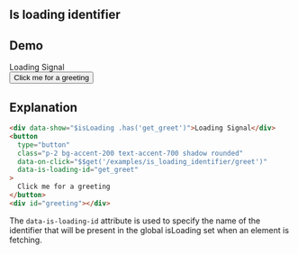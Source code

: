 ## Is loading identifier

## Demo

<div data-show="$isLoading .has('get_greet')">Loading Signal</div>
<button type="button" class="p-2 bg-accent-200 text-accent-700 shadow rounded" data-on-click="$$get('/examples/is_loading_identifier/greet')" data-is-loading-id="get_greet">Click me for a greeting</button>
<div id="greeting"></div>


## Explanation
```html
<div data-show="$isLoading .has('get_greet')">Loading Signal</div>
<button
  type="button"
  class="p-2 bg-accent-200 text-accent-700 shadow rounded"
  data-on-click="$$get('/examples/is_loading_identifier/greet')"
  data-is-loading-id="get_greet"
>
  Click me for a greeting
</button>
<div id="greeting"></div>
```

The `data-is-loading-id` attribute is used to specify the name of the identifier that will be present in the global isLoading set when an element is fetching.

